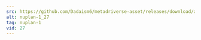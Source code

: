 ```yaml
---
src: https://github.com/Dadaism6/metadriverse-asset/releases/download/assetsv1.0.2/nuplan-1_27.mp4
alt: nuplan-1_27
tag: nuplan-1
vid: 27
---
```

